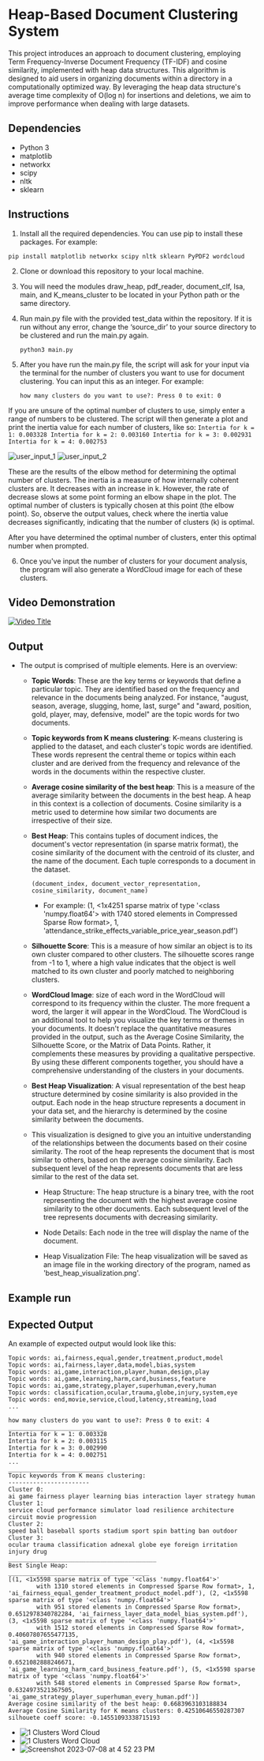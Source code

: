 # Heap-Based Document Clustering System

This project introduces an approach to document clustering, employing Term Frequency-Inverse Document Frequency (TF-IDF) and cosine similarity, implemented with heap data structures. This algorithm is designed to aid users in organizing documents within a directory in a computationally optimized way. By leveraging the heap data structure's average time complexity of O(log n) for insertions and deletions, we aim to improve performance when dealing with large datasets.

## Dependencies

- Python 3
- matplotlib
- networkx
- scipy
- nltk
- sklearn

## Instructions
1. Install all the required dependencies. You can use pip to install these packages. For example:
```
pip install matplotlib networkx scipy nltk sklearn PyPDF2 wordcloud
```
2. Clone or download this repository to your local machine.

3. You will need the modules draw_heap, pdf_reader, document_clf, lsa, main, and K_means_cluster to be located in your Python path or the same directory.

4. Run main.py file with the provided test_data within the repository. If it is run without any error, change the ‘source_dir’ to your source directory to be clustered and run the main.py again.
    ```
    python3 main.py
    ```
5. After you have run the main.py file, the script will ask for your input via the terminal for the number of clusters you want to use for document clustering. You can input this as an integer. For example:
    ```
    how many clusters do you want to use?: Press 0 to exit: 0
    ```
If you are unsure of the optimal number of clusters to use, simply enter a range of numbers to be clustered. The script will then generate a plot and print the inertia value for each number of clusters, like so:
    ```
    Intertia for k = 1: 0.003328
    Intertia for k = 2: 0.003160
    Intertia for k = 3: 0.002931
    Intertia for k = 4: 0.002753
    ```

![user_input_1](https://github.com/jpa203/Junho_JP_Heap_Project/assets/74083204/0d4e408a-3943-425b-935e-46432279cb99)
![user_input_2](https://github.com/jpa203/Junho_JP_Heap_Project/assets/74083204/1ba4bf99-c2ff-414f-b7d1-6f257ef23069)

These are the results of the elbow method for determining the optimal number of clusters. The inertia is a measure of how internally coherent clusters are. It decreases with an increase in k. However, the rate of decrease slows at some point forming an elbow shape in the plot. The optimal number of clusters is typically chosen at this point (the elbow point). So, observe the output values, check where the inertia value decreases significantly, indicating that the number of clusters (k) is optimal.

After you have determined the optimal number of clusters, enter this optimal number when prompted.

6. Once you've input the number of clusters for your document analysis, the program will also generate a WordCloud image for each of these clusters.

## Video Demonstration

[![Video Title](https://img.youtube.com/vi/x9Ps_8p_FmU/0.jpg)](https://www.youtube.com/watch?v=x9Ps_8p_FmU)

## Output
- The output is comprised of multiple elements. Here is an overview:

    - **Topic Words**: These are the key terms or keywords that define a particular topic. They are identified based on the frequency and relevance in the documents being analyzed. For instance, "august, season, average, slugging, home, last, surge" and "award, position, gold, player, may, defensive, model" are the topic words for two documents.

    - **Topic keywords from K means clustering**: K-means clustering is applied to the dataset, and each cluster's topic words are identified. These words represent the central theme or topics within each cluster and are derived from the frequency and relevance of the words in the documents within the respective cluster.
 
    - **Average cosine similarity of the best heap**: This is a measure of the average similarity between the documents in the best heap. A heap in this context is a collection of documents. Cosine similarity is a metric used to determine how similar two documents are irrespective of their size.
      
    - **Best Heap**: This contains tuples of document indices, the document's vector representation (in sparse matrix format), the cosine similarity of the document with the centroid of its cluster, and the name of the document. Each tuple corresponds to a document in the dataset.
        ```
        (document_index, document_vector_representation, cosine_similarity, document_name)
        ```
        - For example: (1, <1x4251 sparse matrix of type '<class 'numpy.float64'> with 1740 stored elements in Compressed Sparse Row format>, 1, 'attendance_strike_effects_variable_price_year_season.pdf')

    - **Silhouette Score**: This is a measure of how similar an object is to its own cluster compared to other clusters. The silhouette scores range from -1 to 1, where a high value indicates that the object is well matched to its own cluster and poorly matched to neighboring clusters.
 
    - **WordCloud Image**: size of each word in the WordCloud will correspond to its frequency within the cluster. The more frequent a word, the larger it will appear in the WordCloud. The WordCloud is an additional tool to help you visualize the key terms or themes in your documents. It doesn't replace the quantitative measures provided in the output, such as the Average Cosine Similarity, the Silhouette Score, or the Matrix of Data Points. Rather, it complements these measures by providing a qualitative perspective.
By using these different components together, you should have a comprehensive understanding of the clusters in your documents.

    - **Best Heap Visualization**: A visual representation of the best heap structure determined by cosine similarity is also provided in the output. Each node in the heap structure represents a document in your data set, and the hierarchy is determined by the cosine similarity between the documents.
      
    - This visualization is designed to give you an intuitive understanding of the relationships between the documents based on their cosine similarity. The root of the heap represents the document that is most similar to others, based on the average cosine similarity. Each subsequent level of the heap represents documents that are less similar to the rest of the data set.
      
        - Heap Structure: The heap structure is a binary tree, with the root representing the document with the highest average cosine similarity to the other documents. Each subsequent level of the tree represents documents with decreasing similarity.

        - Node Details: Each node in the tree will display the name of the document.

        - Heap Visualization File: The heap visualization will be saved as an image file in the working directory of the program, named as 'best_heap_visualization.png'.

## Example run


## Expected Output
An example of expected output would look like this:
```
Topic words: ai,fairness,equal,gender,treatment,product,model
Topic words: ai,fairness,layer,data,model,bias,system
Topic words: ai,game,interaction,player,human,design,play
Topic words: ai,game,learning,harm,card,business,feature
Topic words: ai,game,strategy,player,superhuman,every,human
Topic words: classification,ocular,trauma,globe,injury,system,eye
Topic words: end,movie,service,cloud,latency,streaming,load
...

how many clusters do you want to use?: Press 0 to exit: 4 
___________________________
Intertia for k = 1: 0.003328
Intertia for k = 2: 0.003115
Intertia for k = 3: 0.002990
Intertia for k = 4: 0.002751
...
___________________________
Topic keywords from K means clustering: 
-----------------------
Cluster 0:
ai game fairness player learning bias interaction layer strategy human
Cluster 1:
service cloud performance simulator load resilience architecture circuit movie progression
Cluster 2:
speed ball baseball sports stadium sport spin batting ban outdoor
Cluster 3:
ocular trauma classification adnexal globe eye foreign irritation injury drug
__________________________________________
Best Single Heap:
________________________________________
[(1, <1x5598 sparse matrix of type '<class 'numpy.float64'>'
        with 1310 stored elements in Compressed Sparse Row format>, 1, 'ai_fairness_equal_gender_treatment_product_model.pdf'), (2, <1x5598 sparse matrix of type '<class 'numpy.float64'>'
        with 951 stored elements in Compressed Sparse Row format>, 0.6512978340782284, 'ai_fairness_layer_data_model_bias_system.pdf'), (3, <1x5598 sparse matrix of type '<class 'numpy.float64'>'
        with 1512 stored elements in Compressed Sparse Row format>, 0.40607807655477135, 'ai_game_interaction_player_human_design_play.pdf'), (4, <1x5598 sparse matrix of type '<class 'numpy.float64'>'
        with 940 stored elements in Compressed Sparse Row format>, 0.6521082888246671, 'ai_game_learning_harm_card_business_feature.pdf'), (5, <1x5598 sparse matrix of type '<class 'numpy.float64'>'
        with 548 stored elements in Compressed Sparse Row format>, 0.6324973521367505, 'ai_game_strategy_player_superhuman_every_human.pdf')]
Average cosine similarity of the best heap: 0.6683963103188834
Average Cosine Similarity for K means clusters: 0.42510646550287307
silhouete coeff score: -0.14551093338715193
```
- ![1 Clusters Word Cloud](./main_code/word_cloud_figures/cluster2_wordcloud.png)
- ![1 Clusters Word Cloud](./main_code/word_cloud_figures/cluster3_wordcloud.png)
- ![Screenshot 2023-07-08 at 4 52 23 PM](https://github.com/jpa203/Junho_JP_Heap_Project/assets/74083204/52b2aa25-9217-487e-9e4b-6078a6a2373b)
